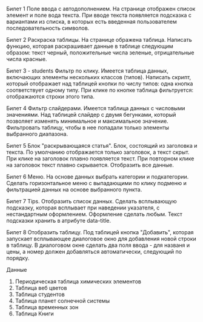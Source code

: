 Билет 1
Поле ввода с автодополнением. На странице отображен список элемент и поле вода текста. 
При вводе текста появляется подсказка с вариантами из списка, в которых есть введенная пользователем последовательность символов.

Билет 2
Раскраска таблицы. На странице ображена таблица. 
Написать функцию, которая раскрашивает данные в таблице следующим образом: текст черный, положительные числа зеленые, отрицательные числа красные. 

Билет 3 - students
Фильтр по клику. Имеется таблица данных, включающих элементы нескольких классов (типов). 
Написать скрипт, который отображает над таблицей кнопки по числу типов: одна кнопка соответствует одному типу. 
При клике по кнопке таблица фильтруется: отображаются строки этого типа.

Билет 4
Фильтр слайдерами. Имеется таблица данных с числовыми значениями. 
Над таблицей слайдер с двумя бегунками, который позволяет изменять минимальное и максимальное значение. 
Фильтровать таблицу, чтобы в нее попадали только элементы выбранного диапазона.

Билет 5
Блок "раскрывающаяся статья". Блок, состоящий из заголовка и текста. По умолчанию отображается только заголовок, а текст скрыт. При клике на заголовок плавно появляется текст. При повторном клике на заголовок текст плавно скрывается. Отобразить все данные.

Билет 6
Меню. На основе данных выбрать категории и подкатегории. Сделать горизонтальное меню с выпадающими по клику подменю и фильтрацией данных на основе выбранного пункта.

Билет 7
Tips. Отобразить список данных. Сделать всплывающую подсказку, которая всплывает при наведении указателя, с нестандартным оформлением. Оформление сделать любым. Текст подсказки хранить в атрибуте data-title.

Билет 8
Отобразить таблицу. Под таблицей кнопка "Добавить", которая запускает всплывающее диалоговое окно для добавления новой строки в таблицу. В диалоговом окне сделать два поля ввода - для названя и цены, а номер должен добавляться автоматически, следующий по порядку. 

Данные

 1. Периодическая таблица химических элементов
 2. Таблица веб цветов
 3. Таблица студентов
 4. Таблица планет солнечной системы
 5. Таблица временных зон
 6. Таблица Книги
